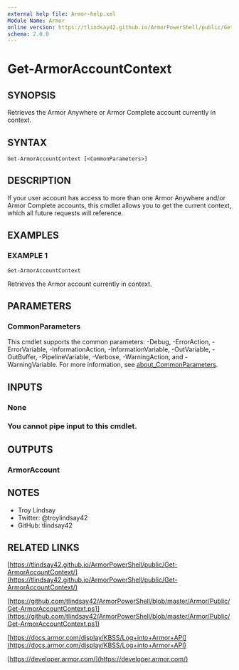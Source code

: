 ```yaml
---
external help file: Armor-help.xml
Module Name: Armor
online version: https://tlindsay42.github.io/ArmorPowerShell/public/Get-ArmorAccountContext/
schema: 2.0.0
---
```


# Get-ArmorAccountContext

## SYNOPSIS
Retrieves the Armor Anywhere or Armor Complete account currently in context.

## SYNTAX

```
Get-ArmorAccountContext [<CommonParameters>]
```

## DESCRIPTION
If your user account has access to more than one Armor Anywhere and/or Armor
Complete accounts, this cmdlet allows you to get the current context, which all
future requests will reference.

## EXAMPLES

### EXAMPLE 1
```
Get-ArmorAccountContext
```

Retrieves the Armor account currently in context.

## PARAMETERS

### CommonParameters
This cmdlet supports the common parameters: -Debug, -ErrorAction, -ErrorVariable, -InformationAction, -InformationVariable, -OutVariable, -OutBuffer, -PipelineVariable, -Verbose, -WarningAction, and -WarningVariable. For more information, see [about_CommonParameters](http://go.microsoft.com/fwlink/?LinkID=113216).

## INPUTS

### None
### You cannot pipe input to this cmdlet.
## OUTPUTS

### ArmorAccount
## NOTES
- Troy Lindsay
- Twitter: @troylindsay42
- GitHub: tlindsay42

## RELATED LINKS

[https://tlindsay42.github.io/ArmorPowerShell/public/Get-ArmorAccountContext/](https://tlindsay42.github.io/ArmorPowerShell/public/Get-ArmorAccountContext/)

[https://github.com/tlindsay42/ArmorPowerShell/blob/master/Armor/Public/Get-ArmorAccountContext.ps1](https://github.com/tlindsay42/ArmorPowerShell/blob/master/Armor/Public/Get-ArmorAccountContext.ps1)

[https://docs.armor.com/display/KBSS/Log+into+Armor+API](https://docs.armor.com/display/KBSS/Log+into+Armor+API)

[https://developer.armor.com/](https://developer.armor.com/)

